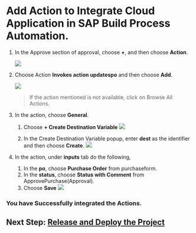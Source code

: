 # Add Action to Integrate Cloud Application in SAP Build Process Automation.

1. In the Approve section of approval, choose **+**, and then choose **Action**.

    ![](./images/add.png)

2. Choose Action **Invokes action updatespo** and then choose **Add**.

    ![](./images/invoke.png)

    > If the action mentioned is not available, click on Browse All Actions.

3. In the action, choose **General**.
    1. Choose **+ Create Destination Variable** 
    ![](./images/general.png)

    2. In the Create Destination Variable popup, enter **dest** as the identifier and then choose **Create**.
    ![](./images/iden.png)

4. In the action, under **inputs** tab do the following,
    1. In the **po**, choose **Purchase Order** from purchaseform.
    2. In the **status**, choose **Status with Comment** from ApprovePurchase(Approval).
    3. Choose **Save**
    ![](./images/input.png)

### You have Successfully integrated the Actions.     

## Next Step: [Release and Deploy the Project](../deploy/README.md)



